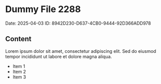 # Dummy File 2288

Date: 2025-04-03
ID: 8942D230-D637-4CB0-9444-92D366ADD978

## Content

Lorem ipsum dolor sit amet, consectetur adipiscing elit.
Sed do eiusmod tempor incididunt ut labore et dolore magna aliqua.

* Item 1
* Item 2
* Item 3

